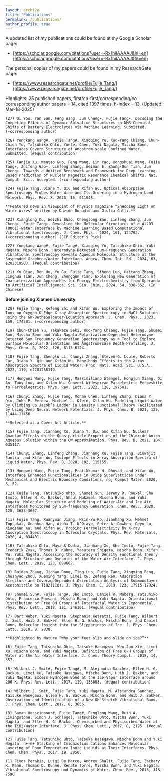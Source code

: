 ```yaml
---
layout: archive
title: "Publications"
permalink: /publications/
author_profile: true
---
```

 A updated list of my publications could be found at my Google Scholar page: 
 * [https://scholar.google.com/citations?user=-Rx1hiIAAAAJ&hl=en](https://scholar.google.com/citations?user=-Rx1hiIAAAAJ&hl=en) 

The personal copies of my papers could be found in my ResearchGate page: 
* [https://www.researchgate.net/profile/Fujie_Tang/](https://www.researchgate.net/profile/Fujie_Tang/)



Highlights: 25 published papers, first/co-first/corresponding/co-corresponding author papers = 14, cited 1397 times, h-index = 13. (Updated: Mar-18-2025)

    (27) Qi You, Yan Sun, Feng Wang, Jun Cheng∗, Fujie Tang∗. Decoding the Competing Effects of Dynamic Solvation Structures on NMR Chemical Shifts of Battery Electrolytes via Machine Learning. Submitted. (∗corresponding author)

    (26) Yongkang Wang#, Fujie Tang#, Xiaoqing Yu, Kuo-Yang Chiang, Chun-Chieh Yu, Tatsuhiko Ohto, Yunfei Chen, Yuki Nagata, Mischa Bonn. Interfaces Govern Structure of Angstrom-scale Confined Water. Submitted. (#equal contribution)

    (25) Fanjie Xu, Wentao Guo, Feng Wang, Lin Yao, Hongshuai Wang, Fujie Tang∗, Zhifeng Gao∗, Linfeng Zhang, Weinan E, Zhong-Qun Tian, Jun Cheng∗. Towards a Unified Benchmark and Framework for Deep Learning-Based Prediction of Nuclear Magnetic Resonance Chemical Shifts. Nat. Comput. Sci.. Accepted. (∗corresponding author)

    (24) Fujie Tang, Diana Y. Qiu and Xifan Wu. Optical Absorption Spectroscopy Probes Water Wire and Its Ordering in a Hydrogen-bond Network. Phys. Rev. X. 2025, 15, 011048.

    **Featured news in Viewpoint of Physics magazine “Shedding Light on Water Wires” written by Davide Donadio and Giulia Galli.**

    (23) Xianglong Du, Weizhi Shao, Chenglong Bao, Linfeng Zhang, Jun Cheng∗, Fujie Tang∗. Revealing the Molecular Structures of α-Al2O3 (0001)-water Interface by Machine Learning Based Computational Vibrational Spectroscopy. J. Chem. Phys., 2024, 161, 124702. (∗corresponding author) (JCP Editor’s Pick)

    (22) Yongkang Wang#, Fujie Tang#, Xiaoqing Yu, Tatsuhiko Ohto, Yuki Nagata, Mischa Bonn. Heterodyne-Detected Sum-Frequency Generation Vibrational Spectroscopy Reveals Aqueous Molecular Structure at the Suspended Graphene/Water Interface. Angew. Chem. Int. Ed., 2024, 63, e202319503. (#equal contribution)

    (21) Yu Qiao, Ren Hu, Yu Gu, Fujie Tang, Siheng Luo, Haitang Zhang, Jinghua Tian, Jun Cheng, Zhongqun Tian. Exploring New Generation of Characterization Approaches for Energy Electrochemistry–from Operando to Artificial Intelligence. Sci. Sin. Chim., 2024, 54, 338-352. (In Chinese)

**Before joining Xiamen University**

    (20) Fujie Tang∗, Kefeng Shi and Xifan Wu. Exploring the Impact of Ions on Oxygen K-Edge X-ray Absorption Spectroscopy in NaCl Solution using the GW-BetheSalpeter-Equation Approach. J. Chem. Phys., 2023, 159, 174501. (∗corresponding author)

    (19) Chun-Chieh Yu, Takakazu Seki, Kuo-Yang Chiang, Fujie Tang, Shumei Sun, Mischa Bonn and Yuki Nagata.Polarization-Dependent Heterodyne-Detected Sum Frequency Generation Spectroscopy as a Tool to Explore Surface Molecular Orientation and Ångströmscale Depth Profiling. J. Phys. Chem. B, 2022, 126, 6113-6124.

    (18) Fujie Tang, Zhenglu Li, Chunyi Zhang, Steven G. Louie, Roberto Car, Diana Y. Qiu and Xifan Wu. Many-body Effects in the X-ray Absorption Spectra of Liquid Water. Proc. Natl. Acad. Sci. U.S.A., 2022, 119, e2201258119.

    (17) Hongwei Wang, Fujie Tang, Massimiliano Stengel, Hongjun Xiang, Qi An, Tony Low, and Xifan Wu. Convert Widespread Paraelectric Perovskite to Ferroelectrics. Phys. Rev. Lett., 2022, 128, 197601.

    (16) Chunyi Zhang, Fujie Tang, Mohan Chen, Linfeng Zhang, Diana Y. Qiu, John P. Perdew, Michael L. Klein, Xifan Wu. Modeling Liquid Water by Climbing up Jacob’s Ladder in Density Functional Theory Facilitated by Using Deep Neural Network Potentials. J. Phys. Chem. B, 2021, 125, 11444–11456.

    **Selected as a Cover Art Article.**

    (15) Fujie Tang, Jianhang Xu, Diana Y. Qiu and Xifan Wu. Nuclear Quantum Effects on the Quasiparticle Properties of the Chloride Anion Aqueous Solution within the GW Approximation. Phys. Rev. B, 2021, 104, 035117.

    (14) Chunyi Zhang, Linfeng Zhang, Jianhang Xu, Fujie Tang, Biswajit Santra, and Xifan Wu, Isotope Effects in X-ray Absorption Spectra of Liquid Water, Phys. Rev. B, 2020, 102, 115155.

    (13) Hongwei Wang, Fujie Tang, Pratikkumar H. Dhuvad, and Xifan Wu, Interface Enhanced Functionalities in Oxide Superlattices under Mechanical and Electric Boundary Conditions, npj Comput Mater, 2020, 6, 52.

    (12) Fujie Tang, Tatsuhiko Ohto, Shumei Sun, Jeremy R. Rouxel, Sho Imoto, Ellen H. G. Backus, Shaul Mukamel, Mischa Bonn, and Yuki Nagata. Molecular Structure and Modeling of Water-Air and Ice-Air Interfaces Monitored by Sum-frequency Generation. Chem. Rev., 2020, 120, 3633-3667.

    (11) Fujie Tang, Xuanyuan Jiang, Hsin-Yu Ko, Jianhang Xu, Mehmet Topsakal, Guanhua Hao, Alpha T. N’Diaye, Peter A. Dowben, Deyu Lu, Xiaoshan Xu, and Xifan Wu. Probing Ferroelectricity by X-ray Absorption Spectroscopy in Molecular Crystals. Phys. Rev. Materials, 2020, 4, 034401.

    (10) Tatsuhiko Ohto, Mayank Dodia, Jianhang Xu, Sho Imoto, Fujie Tang, Frederik Zysk, Thomas D. Kuhne, Yasuteru Shigeta, Mischa Bonn, Xifan Wu, Yuki Nagata. Accessing the Accuracy of Density Functional Theory through Structure and Dynamics of the Water–Air Interface. J. Phys. Chem. Lett., 2019, 123, 099602.

    (9) Ruidan Zhang, Jichao Dong, Ting Luo, Fujie Tang, Xingxing Peng, Chuanyao Zhou, Xueming Yang, Limei Xu, Zefeng Ren. Adsorption Structure and CoverageDependent Orientation Analysis of Submonolayer Acetonitrile on TiO2(110). J. Phys. Chem. C, 2019, 123, 17915-17924.

    (8) Shumei Sun#, Fujie Tang#, Sho Imoto, Daniel R. Moberg, Tatsuhiko Ohto, Francesco Paesani, Mischa Bonn, and Yuki Nagata. Orientational Distribution of Free OH Groups of Interfacial Water is Exponential. Phys. Rev. Lett., 2018. 121, 246101. (#equal contribution)

    (7) Bart Weber, Yuki Nagata, Stephania Ketzetzi, Fujie Tang, Wilbert J. Smit, Huib J. Bakker, Ellen H. G. Backus, Mischa Bonn, and Daniel Bonn. Molecular Insight into the Slipperiness of Ice. J. Phys. Chem. Lett., 2018, 9, 2838.

    **Highlighted by Nature “Why your feet slip and slide on ice?”**
    
    (6) Fujie Tang, Tatsuhiko Ohto, Taisuke Hasegawa, Wen Jun Xie, Limei Xu, Mischa Bonn, and Yuki Nagata. Definition of Free O-H Groups of Water at the Air-Water Interface. J. Chem. Theory Comput., 2018, 14, 357.

    (5) Wilbert J. Smit#, Fujie Tang#, M. Alejandra Sanchez, Ellen H. G. Backus, Limei Xu, Taisuke Hasegawa, Mischa Bonn, Huib J. Bakker, and Yuki Nagata. Excess Hydrogen Bond at the Ice-Vapor Interface around 200 K. Phys. Rev. Lett., 2017. 119, 133003. (#equal contribution)

    (4) Wilbert J. Smit, Fujie Tang, Yuki Nagata, M. Alejandra Sanchez, Taisuke Hasegawa, Ellen H. G. Backus, Mischa Bonn, and Huib J. Bakker. Observation and Identification of a New OH Stretch Vibrational Band. J. Phys. Chem. Lett., 2017, 8, 3656.

    (3) Saman Hosseinpour#, Fujie Tang#, Fenglong Wang, Ruth A. Livingstone, Simon J. Schlegel, Tatsuhiko Ohto, Mischa Bonn, Yuki Nagata, and Ellen H. G. Backus. Chemisorbed and Physisorbed Water at the TiO2/Water Interface. J. Phys. Chem. Lett., 2017, 8, 2195. (#equal contribution)

    (2) Fujie Tang, Tatsuhiko Ohto, Taisuke Hasegawa, Mischa Bonn and Yuki Nagata. π+–π+ Stacking of Imidazolium Cations Enhances Molecular Layering of Room Temperature Ionic Liquids at Their Interfaces. Phys. Chem. Chem. Phys., 2017, 19, 2850.

    (1) Fivos Perakis, Luigi De Marco, Andrey Shalit, Fujie Tang, Zachary R. Kann, Thomas D. Kuhne, Renato Torre, Mischa Bonn, and Yuki Nagata. Vibrational Spectroscopy and Dynamics of Water. Chem. Rev., 2016, 116, 7590